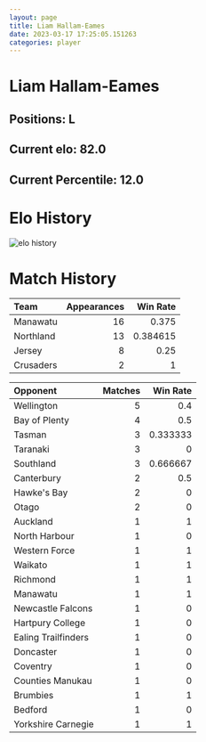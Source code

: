 ```yaml
---  
layout: page  
title: Liam Hallam-Eames  
date: 2023-03-17 17:25:05.151263  
categories: player  
---
```

# Liam Hallam-Eames

## Positions: L

## Current elo: 82.0

## Current Percentile: 12.0

# Elo History


![elo history](history_LiamHallam-Eames.png)
# Match History


| Team      |   Appearances |   Win Rate |
|:----------|--------------:|-----------:|
| Manawatu  |            16 |   0.375    |
| Northland |            13 |   0.384615 |
| Jersey    |             8 |   0.25     |
| Crusaders |             2 |   1        |

| Opponent            |   Matches |   Win Rate |
|:--------------------|----------:|-----------:|
| Wellington          |         5 |   0.4      |
| Bay of Plenty       |         4 |   0.5      |
| Tasman              |         3 |   0.333333 |
| Taranaki            |         3 |   0        |
| Southland           |         3 |   0.666667 |
| Canterbury          |         2 |   0.5      |
| Hawke's Bay         |         2 |   0        |
| Otago               |         2 |   0        |
| Auckland            |         1 |   1        |
| North Harbour       |         1 |   0        |
| Western Force       |         1 |   1        |
| Waikato             |         1 |   1        |
| Richmond            |         1 |   1        |
| Manawatu            |         1 |   1        |
| Newcastle Falcons   |         1 |   0        |
| Hartpury College    |         1 |   0        |
| Ealing Trailfinders |         1 |   0        |
| Doncaster           |         1 |   0        |
| Coventry            |         1 |   0        |
| Counties Manukau    |         1 |   0        |
| Brumbies            |         1 |   1        |
| Bedford             |         1 |   0        |
| Yorkshire Carnegie  |         1 |   1        |